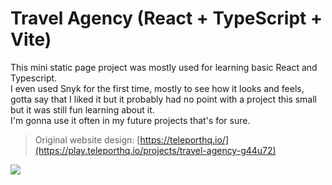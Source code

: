 # Travel Agency (React + TypeScript + Vite)
This mini static page project was mostly used for learning basic React and Typescript. <br>
I even used Snyk for the first time, mostly to see how it looks and feels, gotta say that I liked it but it probably had no point with a project this small but it was still fun learning about it.<br>
I'm gonna use it often in my future projects that's for sure.
> Original website design: [https://teleporthq.io/](https://play.teleporthq.io/projects/travel-agency-g44u72)

![](https://github.com/littlenines/travel-agency/blob/d367d6abc0150e9606e4e692e077a59c7297deb4/site_design/Animation.gif)
